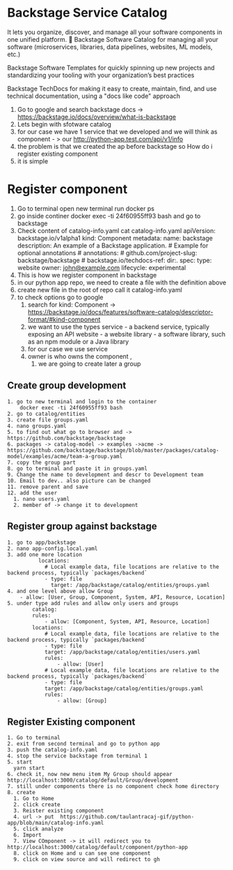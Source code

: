 # Backstage Service Catalog
 It lets you organize, discover, and manage all your software components in one unified platform. 🚀
Backstage Software Catalog for managing all your software (microservices, libraries, data pipelines, websites, ML models, etc.)

Backstage Software Templates for quickly spinning up new projects and standardizing your tooling with your organization’s best practices

Backstage TechDocs for making it easy to create, maintain, find, and use technical documentation, using a "docs like code" approach

 1. Go to google and search backstage docs -> https://backstage.io/docs/overview/what-is-backstage
 2. Lets begin with sfotware catalog
 3. for our case we have 1 service that we developed and we will think as component - > our http://python-app.test.com/api/v1/info
 4. the problem is that we created the ap before backstage so How do i register existing component
 5. it is simple

# Register component
1. Go to terminal open new terminal 
 run  docker ps
2. go inside continer 
        docker exec -ti 24f60955ff93 bash 
        and go to backstage
3. Check content of catalog-info.yaml 
  cat catalog-info.yaml
        apiVersion: backstage.io/v1alpha1
        kind: Component
        metadata:
            name: backstage
        description: An example of a Backstage application.
        # Example for optional annotations
        # annotations:
        #   github.com/project-slug: backstage/backstage
        #   backstage.io/techdocs-ref: dir:.
        spec:
            type: website
            owner: john@example.com
            lifecycle: experimental    
4. This is how we register component in backstage
5. in our python app repo, we need to create a file with the definition above
6. create new file in the root of repo call it catalog-info.yaml 
7. to check options go to google
    1. search for kind: Component -> https://backstage.io/docs/features/software-catalog/descriptor-format/#kind-component
    2. we want to use the types 
        service - a backend service, typically exposing an API
        website - a website
        library - a software library, such as an npm module or a Java library
    3. for our case we use service
    4. owner is who owns the component , 
       1. we are going to create later a group
## Create group development
    1. go to new terminal and login to the container
        docker exec -ti 24f60955ff93 bash 
    2. go to catalog/entities
    3. create file groups.yaml
    4. nano groups.yaml
    5. to find out what go to browser and -> https://github.com/backstage/backstage
    6. packages -> catalog-model -> examples ->acme -> https://github.com/backstage/backstage/blob/master/packages/catalog-model/examples/acme/team-a-group.yaml
    7. copy the group part
    8. go to terminal and paste it in groups.yaml 
    9. Change the name to development and descr to Development team
    10. Email to dev.. also picture can be changed
    11. remove parent and save 
    12. add the user
      1. nano users.yaml
      2. member of -> change it to development
## Register group against backstage
    1. go to app/backstage
    2. nano app-config.local.yaml
    3. add one more location
              locations:
                # Local example data, file locations are relative to the backend process, typically `packages/backend`
                - type: file
                  target: /app/backstage/catalog/entities/groups.yaml
    4. and one level above allow Group     
        - allow: [User, Group, Component, System, API, Resource, Location]
    5. under type add rules and allow only users and groups
            catalog:
            rules:
                - allow: [Component, System, API, Resource, Location]
            locations:
                # Local example data, file locations are relative to the backend process, typically `packages/backend`
                - type: file
                target: /app/backstage/catalog/entities/users.yaml
                rules:
                    - allow: [User]
                # Local example data, file locations are relative to the backend process, typically `packages/backend`
                - type: file
                target: /app/backstage/catalog/entities/groups.yaml
                rules:
                    - allow: [Group]
## Register Existing component
    1. Go to terminal 
    2. exit from second terminal and go to python app
    3. push the catalog-info.yaml
    4. stop the service backstage from terminal 1
    5. start
      yarn start
    6. check it, now new menu item My Group should appear http://localhost:3000/catalog/default/Group/development
    7. still under components there is no component check home directory
    8. create
      1. Go to Home 
      2. click create
      3. Reister existing component
      4. url -> put  https://github.com/taulantracaj-gif/python-app/blob/main/catalog-info.yaml
      5. click analyze
      6. Import 
      7. View COmponent -> it will redirect you to http://localhost:3000/catalog/default/component/python-app
      8. click on Home and u can see one component
      9. click on view source and will redirect to gh

